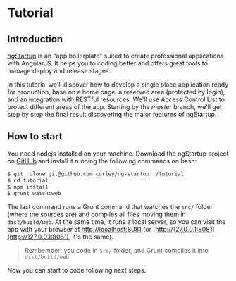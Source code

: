 # Tutorial

## Introduction

[ngStartup](https://github.com/corley/ng-startup) is an "app boilerplate" suited to create professional applications with AngularJS. It helps you to coding better and offers great tools to manage deploy and release stages.

In this tutorial we'll discover how to develop a single place application ready for production, base on a home page, a reserved area (protected by login), and an integration with RESTful resources. We'll use Access Control List to protect different areas of the app.
Starting by the *master* branch, we'll get step by step the final result discovering the major features of ngStartup.


## How to start
You need nodejs installed on your machine.
Download the ngStartup project on [GitHub](https://github.com/corley/ng-startup) and install it running the following commands on bash:
```bash
$ git  clone git@github.com:corley/ng-startup ./tutorial
$ cd tutorial
$ npm install
$ grunt watch:web
```
The last command runs a Grunt command that watches the `src/` folder (where the sources are) and compiles all files moving them in `dist/build/web`. At the same time, it runs a local server, so you can visit the app with your browser at [http://localhost:8081](http://localhost:8081) (or [http://127.0.0.1:8081](http://127.0.0.1:8081), it's the same).

> Rembember: you code in `src/` folder, and Grunt compiles it into `dist/build/web`

Now you can start to code following next steps.
